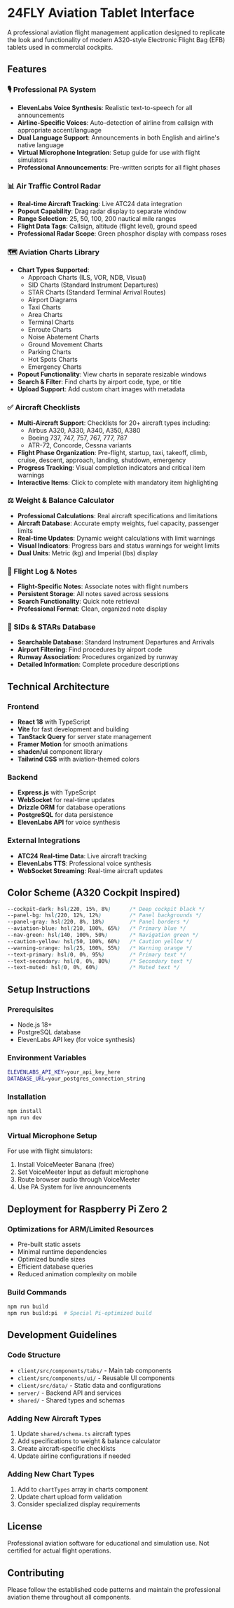 # 24FLY Aviation Tablet Interface

A professional aviation flight management application designed to replicate the look and functionality of modern A320-style Electronic Flight Bag (EFB) tablets used in commercial cockpits.

## Features

### 🎙️ Professional PA System
- **ElevenLabs Voice Synthesis**: Realistic text-to-speech for all announcements
- **Airline-Specific Voices**: Auto-detection of airline from callsign with appropriate accent/language
- **Dual Language Support**: Announcements in both English and airline's native language
- **Virtual Microphone Integration**: Setup guide for use with flight simulators
- **Professional Announcements**: Pre-written scripts for all flight phases

### 📊 Air Traffic Control Radar
- **Real-time Aircraft Tracking**: Live ATC24 data integration
- **Popout Capability**: Drag radar display to separate window
- **Range Selection**: 25, 50, 100, 200 nautical mile ranges
- **Flight Data Tags**: Callsign, altitude (flight level), ground speed
- **Professional Radar Scope**: Green phosphor display with compass roses

### 🗺️ Aviation Charts Library
- **Chart Types Supported**:
  - Approach Charts (ILS, VOR, NDB, Visual)
  - SID Charts (Standard Instrument Departures)
  - STAR Charts (Standard Terminal Arrival Routes)  
  - Airport Diagrams
  - Taxi Charts
  - Area Charts
  - Terminal Charts
  - Enroute Charts
  - Noise Abatement Charts
  - Ground Movement Charts
  - Parking Charts
  - Hot Spots Charts
  - Emergency Charts
- **Popout Functionality**: View charts in separate resizable windows
- **Search & Filter**: Find charts by airport code, type, or title
- **Upload Support**: Add custom chart images with metadata

### ✅ Aircraft Checklists
- **Multi-Aircraft Support**: Checklists for 20+ aircraft types including:
  - Airbus A320, A330, A340, A350, A380
  - Boeing 737, 747, 757, 767, 777, 787
  - ATR-72, Concorde, Cessna variants
- **Flight Phase Organization**: Pre-flight, startup, taxi, takeoff, climb, cruise, descent, approach, landing, shutdown, emergency
- **Progress Tracking**: Visual completion indicators and critical item warnings
- **Interactive Items**: Click to complete with mandatory item highlighting

### ⚖️ Weight & Balance Calculator
- **Professional Calculations**: Real aircraft specifications and limitations
- **Aircraft Database**: Accurate empty weights, fuel capacity, passenger limits
- **Real-time Updates**: Dynamic weight calculations with limit warnings
- **Visual Indicators**: Progress bars and status warnings for weight limits
- **Dual Units**: Metric (kg) and Imperial (lbs) display

### 📝 Flight Log & Notes
- **Flight-Specific Notes**: Associate notes with flight numbers
- **Persistent Storage**: All notes saved across sessions
- **Search Functionality**: Quick note retrieval
- **Professional Format**: Clean, organized note display

### 🛫 SIDs & STARs Database
- **Searchable Database**: Standard Instrument Departures and Arrivals
- **Airport Filtering**: Find procedures by airport code
- **Runway Association**: Procedures organized by runway
- **Detailed Information**: Complete procedure descriptions

## Technical Architecture

### Frontend
- **React 18** with TypeScript
- **Vite** for fast development and building
- **TanStack Query** for server state management
- **Framer Motion** for smooth animations
- **shadcn/ui** component library
- **Tailwind CSS** with aviation-themed colors

### Backend  
- **Express.js** with TypeScript
- **WebSocket** for real-time updates
- **Drizzle ORM** for database operations
- **PostgreSQL** for data persistence
- **ElevenLabs API** for voice synthesis

### External Integrations
- **ATC24 Real-time Data**: Live aircraft tracking
- **ElevenLabs TTS**: Professional voice synthesis
- **WebSocket Streaming**: Real-time aircraft updates

## Color Scheme (A320 Cockpit Inspired)

```css
--cockpit-dark: hsl(220, 15%, 8%)      /* Deep cockpit black */
--panel-bg: hsl(220, 12%, 12%)         /* Panel backgrounds */
--panel-gray: hsl(220, 8%, 18%)        /* Panel borders */
--aviation-blue: hsl(210, 100%, 65%)   /* Primary blue */
--nav-green: hsl(140, 100%, 50%)       /* Navigation green */
--caution-yellow: hsl(50, 100%, 60%)   /* Caution yellow */
--warning-orange: hsl(25, 100%, 55%)   /* Warning orange */
--text-primary: hsl(0, 0%, 95%)        /* Primary text */
--text-secondary: hsl(0, 0%, 80%)      /* Secondary text */
--text-muted: hsl(0, 0%, 60%)          /* Muted text */
```

## Setup Instructions

### Prerequisites
- Node.js 18+
- PostgreSQL database
- ElevenLabs API key (for voice synthesis)

### Environment Variables
```bash
ELEVENLABS_API_KEY=your_api_key_here
DATABASE_URL=your_postgres_connection_string
```

### Installation
```bash
npm install
npm run dev
```

### Virtual Microphone Setup
For use with flight simulators:
1. Install VoiceMeeter Banana (free)
2. Set VoiceMeeter Input as default microphone
3. Route browser audio through VoiceMeeter
4. Use PA System for live announcements

## Deployment for Raspberry Pi Zero 2

### Optimizations for ARM/Limited Resources
- Pre-built static assets
- Minimal runtime dependencies
- Optimized bundle sizes
- Efficient database queries
- Reduced animation complexity on mobile

### Build Commands
```bash
npm run build
npm run build:pi  # Special Pi-optimized build
```

## Development Guidelines

### Code Structure
- `client/src/components/tabs/` - Main tab components
- `client/src/components/ui/` - Reusable UI components  
- `client/src/data/` - Static data and configurations
- `server/` - Backend API and services
- `shared/` - Shared types and schemas

### Adding New Aircraft Types
1. Update `shared/schema.ts` aircraft types
2. Add specifications to weight & balance calculator
3. Create aircraft-specific checklists
4. Update airline configurations if needed

### Adding New Chart Types
1. Add to `chartTypes` array in charts component
2. Update chart upload form validation
3. Consider specialized display requirements

## License

Professional aviation software for educational and simulation use. Not certified for actual flight operations.

## Contributing

Please follow the established code patterns and maintain the professional aviation theme throughout all components.